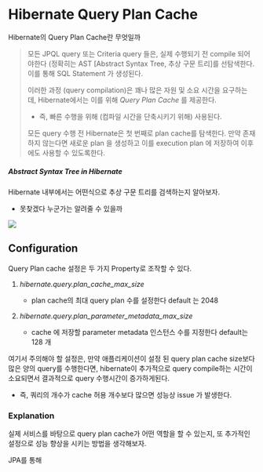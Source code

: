 # Hibernate Query Plan Cache



Hibernate의 Query Plan Cache란 무엇일까

> 모든 JPQL query 또는 Criteria query 들은, 실제 수행되기 전 compile 되어야한다 (정확히는 AST [Abstract Syntax Tree, 추상 구문 트리]를 선탐색한다. 이를 통해 SQL Statement 가 생성된다. 
> 
> 이러한 과정 (query compilation)은 꽤나 많은 자원 및 소요 시간을 요구하는데, Hibernate에서는 이를 위해 *Query Plan Cache* 를 제공한다.
> 
> - 즉, 빠른 수행을 위해 (컴파일 시간을 단축시키기 위해) 사용된다.
> 
> 모든 query 수행 전 Hibernate은 첫 번째로 plan cache를 탐색한다. 만약 존재하지 않는다면 새로운 plan 을 생성하고 이를 execution plan 에 저장하여 이후에도 사용할 수 있도록한다.



##### Abstract Syntax Tree in Hibernate

Hibernate 내부에서는 어떤식으로 추상 구문 트리를 검색하는지 알아보자.

- 못찾겠다 누군가는 알려줄 수 있을까



![](/Users/user/Desktop/Study/Computer-Science/Spring%20Framework/ORM/JPA/img/queryPlanCache/queryPlanCache.png)



## Configuration

Query Plan cache 설정은 두 가지 Property로 조작할 수 있다.

1. *hibernate.query.plan_cache_max_size*
   
   - plan cache의 최대 query plan 수를 설정한다 default 는 2048

2. *hibernate.query.plan_parameter_metadata_max_size*
   
   - cache 에 저장할 parameter metadata 인스턴스 수를 지정한다 default는 128 개 



여기서 주의해야 할 설정은, 만약 애플리케이션이 설정 된 query plan cache size보다 많은 양의 query를 수행한다면, hibernate이 추가적으로 query compile하는 시간이 소요되면서 결과적으로 query 수행시간이 증가하게된다.

- 즉, 쿼리의 개수가 cache 허용 개수보다 많으면 성능상 issue 가 발생한다.



### Explanation

실제 서비스를 바탕으로 query plan cache가 어떤 역할을 할 수 있는지, 또 추가적인 설정으로 성능 향상을 시키는 방법을 생각해보자.

JPA를 통해 



 
